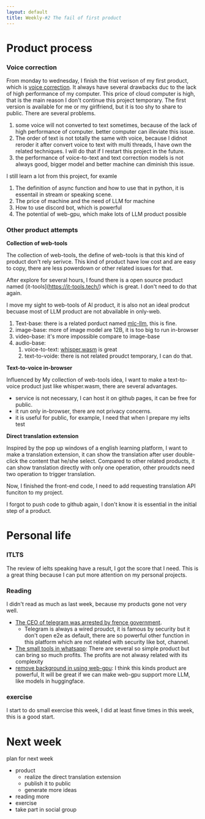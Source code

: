 ```yaml
---
layout: default
title: Weekly-#2 The fail of first product
---
```


# Product process

### Voice correction

From monday to wednesday, I finish the frist verison of my first product, which is [voice correction](https://github.com/wa008/voiceCorrection). It always have several drawbacks duc to the lack of high performance of my computer. This price of cloud computer is high, that is the main reason I don't continue this project temporary. The first version is available for me or my girlfriend, but it is too shy to share to public. There are several problems.

1. some voice will not converted to text sometimes, because of the lack of high performance of computer. better computer can illeviate this issue.
2. The order of text is not totally the same with voice, because I didnot reroder it after convert voice to text with multi threads, I have own the related techniques. I will do that if I restart this project in the future.
3. the performance of voice-to-text and text correction models is not always good, bigger model and better machine can diminish this issue.

I still learn a lot from this project, for examle

1. The definition of async function and how to use that in python, it is essentail in stream or speaking scene.
2. The price of machine and the need of LLM for machine
3. How to use discord bot, which is powerful
4. The potential of web-gpu, which make lots of LLM product possible

### Other product attempts

**Collection of web-tools**

The collection of web-tools, the define of web-tools is that this kind of product don't rely serivce. This kind of product have low cost and are easy to copy, there are less powerdown or other related issues for that.

After explore for several hours, I found there is a open source product named (it-tools](https://it-tools.tech/) which is great. I don't need to do that again.

I move my sight to web-tools of AI product, it is also not an ideal prodcut becuase most of LLM product are not abvailable in only-web.

1. Text-base: there is a related porduct named [mlc-llm](https://github.com/mlc-ai/web-llm), this is fine.
2. image-base: more of image model are 12B, it is too big to run in-browser
3. video-base: it's more impossible compare to image-base
4. audio-base: 
   1. voice-to-text: [whisper.wasm](https://whisper.ggerganov.com/) is great
   2. text-to-voide: there is not related proudct temporary, I can do that.

**Text-to-voice in-browser**

Influenced by My collection of web-tools idea, I want to make a text-to-voice product just like whisper.wasm, there are several advantages.

+ service is not necessary, I can host it on github pages, it can be free for public.
+ it run only in-browser, there are not privacy concerns.
+ it is useful for public, for example, I need that when I prepare my ielts test

**Direct translation extension**

Inspired by the pop up windows of a english learning platform, I want to make a translation extension, it can show the translation after user double-click the content that he/she select. Compared to other related products, it can show translation directly with only one operation, other proudcts need two operation to trigger translation.

Now, I finished the front-end code, I need to add requesting translation API funciton to my project.

I forgot to push code to github again, I don't know it is essential in the initial step of a product.

# Personal life

### ITLTS

The review of ielts speaking have a result, I got the score that I need. This is a great thing because I can put more attention on my personal projects.

### Reading

I didn't read as much as last week, because my products gone not very well.

+ [The CEO of telegram was arrested by frence government](https://news.ycombinator.com/item?id=41352027). 
  + Telegram is always a wired proudct, it is famous by security but it don't open e2e as default, there are so powerful other function in this platform which are not related with security like bot, channel.
+ [The small tools in whatsapp](https://www.indiehackers.com/post/make-over-30k-mo-using-whatsapp-fj39ttTpmPCBemFo6D6g): There are several so simple product but can bring so much profits. The profits are not alwasy related with its complexity
+ [remove background in using web-gpu](https://news.ycombinator.com/item?id=41358490): I think this kinds product are powerful, It will be great if we can make web-gpu support more LLM, like models in huggingface.

### exercise

I start to do small exercise this week, I did at least finve times in this week, this is a good start.

# Next week

plan for next week

+ product
  + realize the direct translation extension
  + publish it to public
  + generate more ideas
+ reading more 
+ exercise
+ take part in social group
